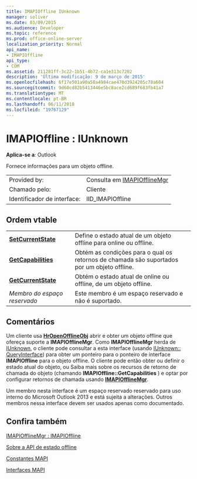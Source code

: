 ```yaml
---
title: IMAPIOffline IUnknown
manager: soliver
ms.date: 03/09/2015
ms.audience: Developer
ms.topic: reference
ms.prod: office-online-server
localization_priority: Normal
api_name:
- IMAPIOffline
api_type:
- COM
ms.assetid: 211281ff-3c22-1b51-4b72-ca1e313c7202
description: 'Última modificação: 9 de março de 2015'
ms.openlocfilehash: 6f17e501a90a50a4984cae470d3924205c78a604
ms.sourcegitcommit: 9d60cd82b5413446e5bc8ace2cd689f683fb41a7
ms.translationtype: MT
ms.contentlocale: pt-BR
ms.lasthandoff: 06/11/2018
ms.locfileid: "19767129"
---
```

# <a name="imapioffline--iunknown"></a>IMAPIOffline : IUnknown

  
  
**Aplica-se a**: Outlook 
  
Fornece informações para um objeto offline.
  
|||
|:-----|:-----|
|Provided by:  <br/> |Consulta em [IMAPIOfflineMgr](imapiofflinemgrimapioffline.md) <br/> |
|Chamado pelo:  <br/> |Cliente  <br/> |
|Identificador de interface:  <br/> |IID_IMAPIOffline  <br/> |
   
## <a name="vtable-order"></a>Ordem vtable

|||
|:-----|:-----|
|**[SetCurrentState](imapioffline-setcurrentstate.md)** <br/> |Define o estado atual de um objeto offline para online ou offline.  <br/> |
|**[GetCapabilities](imapioffline-getcapabilities.md)** <br/> |Obtém as condições para o qual os retornos de chamada são suportados por um objeto offline.  <br/> |
|**[GetCurrentState](imapioffline-getcurrentstate.md)** <br/> |Obtém o estado atual de online ou offline, de um objeto offline.  <br/> |
| *Membro do espaço reservado*  <br/> |Este membro é um espaço reservado e não é suportado.  <br/> |
   
## <a name="remarks"></a>Comentários

Um cliente usa **[HrOpenOfflineObj](hropenofflineobj.md)** abrir e obter um objeto offline que ofereça suporte a **IMAPIOfflineMgr**. Como **IMAPIOfflineMgr** herda de [IUnknown](http://msdn.microsoft.com/en-us/library/ms680509%28v=VS.85%29.aspx), o cliente pode consultar a esta interface (usando [IUnknown:: QueryInterface](http://msdn.microsoft.com/en-us/library/ms682521%28v=VS.85%29.aspx)) para obter um ponteiro para o ponteiro de interface **IMAPIOffline** para o objeto offline. O cliente pode então obter ou definir o estado atual do objeto, ou Saiba mais sobre os recursos de retorno de chamada do objeto (chamando **IMAPIOffline::GetCapabilities** ) e optar por configurar retornos de chamada usando **[IMAPIOfflineMgr](imapiofflinemgrimapioffline.md)**. 
  
Um membro nesta interface é um espaço reservado reservado para uso interno do Microsoft Outlook 2013 e está sujeita a alterações. Outros membros nessa interface devem ser usados apenas como documentado. 
  
## <a name="see-also"></a>Confira também



[IMAPIOfflineMgr : IMAPIOffline](imapiofflinemgrimapioffline.md)


[Sobre a API de estado offline](about-the-offline-state-api.md)
  
[Constantes MAPI](mapi-constants.md)
  
[Interfaces MAPI](mapi-interfaces.md)

